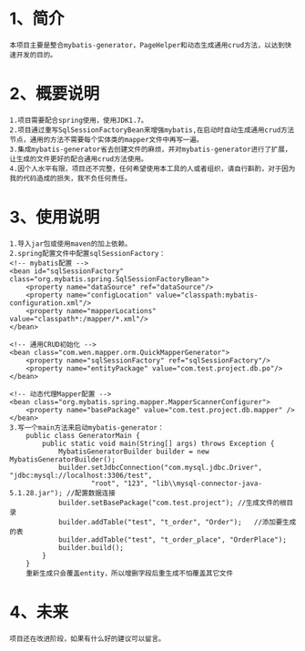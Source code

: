 # 1、简介
	本项目主要是整合mybatis-generator，PageHelper和动态生成通用crud方法，以达到快速开发的目的。

# 2、概要说明
	1.项目需要配合spring使用，使用JDK1.7。
	2.项目通过重写SqlSessionFactoryBean来增强mybatis,在启动时自动生成通用crud方法节点，通用的方法不需要每个实体类的mapper文件中再写一遍。
	3.集成mybatis-generator省去创建文件的麻烦，并对mybatis-generator进行了扩展，让生成的文件更好的配合通用crud方法使用。
	4.因个人水平有限，项目还不完整，任何希望使用本工具的人或者组织，请自行斟酌，对于因为我的代码造成的损失，我不负任何责任。

# 3、使用说明
	1.导入jar包或使用maven的加上依赖。
	2.spring配置文件中配置sqlSessionFactory：
	<!-- mybatis配置 -->
	<bean id="sqlSessionFactory" class="org.mybatis.spring.SqlSessionFactoryBean">
		<property name="dataSource" ref="dataSource"/>
		<property name="configLocation" value="classpath:mybatis-configuration.xml"/>
		<property name="mapperLocations" value="classpath*:/mapper/*.xml"/>
	</bean>
	
	<!-- 通用CRUD初始化 -->
	<bean class="com.wen.mapper.orm.QuickMapperGenerator">
		<property name="sqlSessionFactory" ref="sqlSessionFactory"/>
		<property name="entityPackage" value="com.test.project.db.po"/>
	</bean>
	
	<!-- 动态代理Mapper配置 -->
	<bean class="org.mybatis.spring.mapper.MapperScannerConfigurer">
		<property name="basePackage" value="com.test.project.db.mapper" />
	</bean>
	3.写一个main方法来启动mybatis-generator：
		public class GeneratorMain {
			public static void main(String[] args) throws Exception {
				MybatisGeneratorBuilder builder = new MybatisGeneratorBuilder();
				builder.setJdbcConnection("com.mysql.jdbc.Driver", "jdbc:mysql://localhost:3306/test", 
						"root", "123", "lib\\mysql-connector-java-5.1.28.jar");	//配置数据连接
				builder.setBasePackage("com.test.project");	//生成文件的根目录
				builder.addTable("test", "t_order", "Order");	//添加要生成的表
				builder.addTable("test", "t_order_place", "OrderPlace");
				builder.build();
			}
		}
		重新生成只会覆盖entity，所以增删字段后重生成不怕覆盖其它文件
# 4、未来
	项目还在改进阶段，如果有什么好的建议可以留言。
